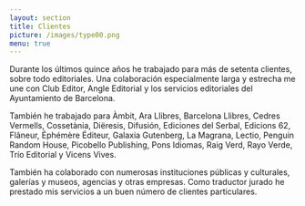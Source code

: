 ```yaml
---
layout: section
title: Clientes
picture: /images/type00.png
menu: true
---
```


Durante los últimos quince años he trabajado para más de setenta clientes, sobre todo editoriales. Una colaboración especialmente larga y estrecha me une con Club Editor, Angle Editorial y los servicios editoriales del Ayuntamiento de Barcelona.

También he trabajado para Àmbit, Ara Llibres, Barcelona Llibres, Cedres Vermells, Cossetània, Diëresis, Difusión, Ediciones del Serbal, Edicions 62, Flâneur, Éphémère
 Éditeur, Galaxia Gutenberg, La Magrana, Lectio, Penguin Random House, Picobello Publishing, Pons Idiomas, Raig Verd, Rayo Verde, Trío Editorial y Vicens Vives.

También ha colaborado con numerosas instituciones públicas y culturales, galerías y museos, agencias y otras empresas. Como traductor jurado he prestado mis servicios a un buen número de clientes particulares.
